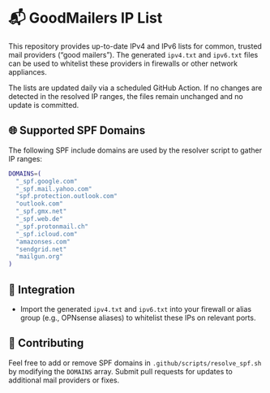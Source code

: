 # 📬 GoodMailers IP List

This repository provides up-to-date IPv4 and IPv6 lists for common, trusted mail providers (“good mailers”). The generated `ipv4.txt` and `ipv6.txt` files can be used to whitelist these providers in firewalls or other network appliances.

The lists are updated daily via a scheduled GitHub Action. If no changes are detected in the resolved IP ranges, the files remain unchanged and no update is committed.

## 🌐 Supported SPF Domains

The following SPF include domains are used by the resolver script to gather IP ranges:

```bash
DOMAINS=(
  "_spf.google.com"
  "_spf.mail.yahoo.com"
  "spf.protection.outlook.com"
  "outlook.com"
  "_spf.gmx.net"
  "_spf.web.de"
  "_spf.protonmail.ch"
  "_spf.icloud.com"
  "amazonses.com"
  "sendgrid.net"
  "mailgun.org"
)
```
## 🔧 Integration

* Import the generated `ipv4.txt` and `ipv6.txt` into your firewall or alias group (e.g., OPNsense aliases) to whitelist these IPs on relevant ports.

## 🤝 Contributing

Feel free to add or remove SPF domains in `.github/scripts/resolve_spf.sh` by modifying the `DOMAINS` array. Submit pull requests for updates to additional mail providers or fixes.
